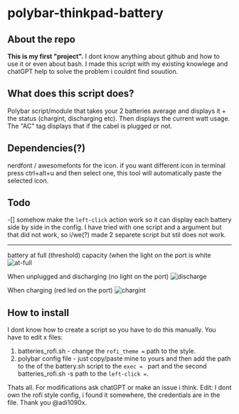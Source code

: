 # polybar-thinkpad-battery

## About the repo
**This is my first "project".** I dont know anything about github and how to use it or even about bash.
I made this script with my existing knowlege and chatGPT help to solve the problem i couldnt find souution.

## What does this script does?
Polybar script/module that takes your 2 batteries average and displays it + the status (chargint, discharging etc). 
Then displays the current watt usage. The "AC" tag displays that if the cabel is plugged or not. 

## Dependencies(?)
nerdfont / awesomefonts for the icon. if you want different icon in terminal press ctrl+alt+u and then select one, this tool will automatically paste the selected icon. 

## Todo
-[] somehow make the `left-click` action work so it can display each battery side by side in the config.
I have tried with one script and a argument but that did not work, so i/we(?) made 2 separete script but stil does not work.



---
battery at full (threshold) capacity (when the light on the port is white
![at-full](https://user-images.githubusercontent.com/50179148/221407983-4ed8b309-f510-41e4-aed8-97aae583edac.png)

When unplugged and discharging (no light on the port)
![discharge](https://user-images.githubusercontent.com/50179148/221407987-7edfc716-d989-42a2-999f-c996f53c82da.png)

When charging (red led on the port)
![chargint](https://user-images.githubusercontent.com/50179148/221408249-b0268a4b-9fd5-48ff-8ad8-55a2a84d9507.png)

## How to install
I dont know how to create a script so you have to do this manually. 
You have to edit x files:
1. batteries_rofi.sh - change the `rofi_theme =` path to the style.
2. polybar config file - just copy/paste mine to yours and then add the path to the of the battery.sh script to the `exec = ` part and the second batteries_rofi.sh -s path to the `left-click =`.

Thats all. For modifications ask chatGPT or make an issue i think.
Edit: I dont own the rofi style config, i found it somewhere, the credentials are in the file. Thank you @adi1090x.
